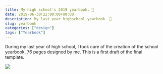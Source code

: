 ```yaml
---
title: My high school's 2019 yearbook. 📒
date: 2019-06-30T22:00:00+00:00
description: My last year highschool yearbook. 📒
slug: yearbook
categories: ["design"]
tags: ["Yearbook"]
---
```


During my last year of high school, I took care of the creation of the school yearbook. 76 pages designed by me. This is a first draft of the final template.

![](/uploads/yearbook.jpg)